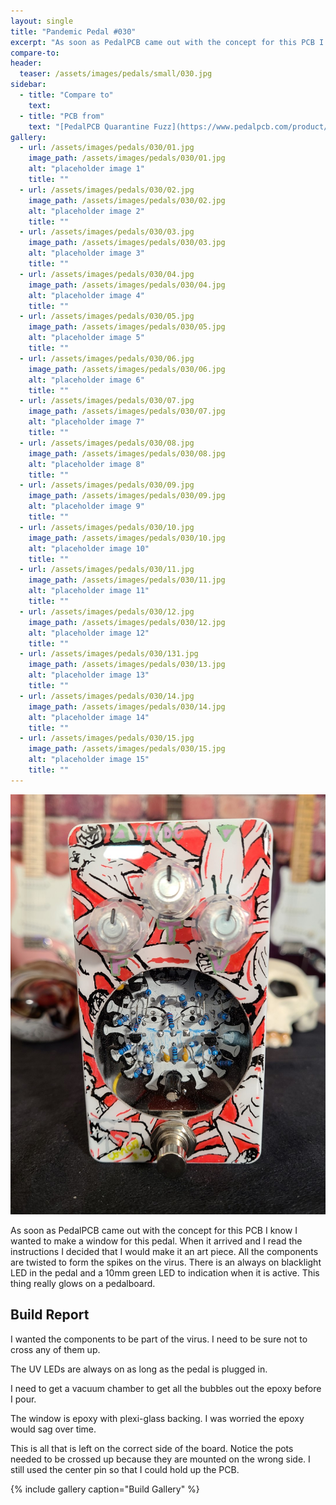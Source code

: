 ```yaml
---
layout: single
title: "Pandemic Pedal #030"
excerpt: "As soon as PedalPCB came out with the concept for this PCB I know I wanted to make a window for this pedal. When it arrived and I read the instructions I decided that I would make it an art piece. All the components are twisted to form the spikes on the virus. There is an always on blacklight LED in the pedal and a 10mm green LED to indication when it is active. This thing really glows on a pedalboard."
compare-to: 
header:
  teaser: /assets/images/pedals/small/030.jpg
sidebar:
  - title: "Compare to"
    text: 
  - title: "PCB from"
    text: "[PedalPCB Quarantine Fuzz](https://www.pedalpcb.com/product/quarantinefuzz/)"
gallery:
  - url: /assets/images/pedals/030/01.jpg
    image_path: /assets/images/pedals/030/01.jpg
    alt: "placeholder image 1"
    title: ""
  - url: /assets/images/pedals/030/02.jpg
    image_path: /assets/images/pedals/030/02.jpg
    alt: "placeholder image 2"
    title: ""
  - url: /assets/images/pedals/030/03.jpg
    image_path: /assets/images/pedals/030/03.jpg
    alt: "placeholder image 3"
    title: ""
  - url: /assets/images/pedals/030/04.jpg
    image_path: /assets/images/pedals/030/04.jpg
    alt: "placeholder image 4"
    title: ""
  - url: /assets/images/pedals/030/05.jpg
    image_path: /assets/images/pedals/030/05.jpg
    alt: "placeholder image 5"
    title: ""
  - url: /assets/images/pedals/030/06.jpg
    image_path: /assets/images/pedals/030/06.jpg
    alt: "placeholder image 6"
    title: ""
  - url: /assets/images/pedals/030/07.jpg
    image_path: /assets/images/pedals/030/07.jpg
    alt: "placeholder image 7"
    title: ""
  - url: /assets/images/pedals/030/08.jpg
    image_path: /assets/images/pedals/030/08.jpg
    alt: "placeholder image 8"
    title: ""
  - url: /assets/images/pedals/030/09.jpg
    image_path: /assets/images/pedals/030/09.jpg
    alt: "placeholder image 9"
    title: ""
  - url: /assets/images/pedals/030/10.jpg
    image_path: /assets/images/pedals/030/10.jpg
    alt: "placeholder image 10"
    title: ""
  - url: /assets/images/pedals/030/11.jpg
    image_path: /assets/images/pedals/030/11.jpg
    alt: "placeholder image 11"
    title: ""
  - url: /assets/images/pedals/030/12.jpg
    image_path: /assets/images/pedals/030/12.jpg
    alt: "placeholder image 12"
    title: ""
  - url: /assets/images/pedals/030/131.jpg
    image_path: /assets/images/pedals/030/13.jpg
    alt: "placeholder image 13"
    title: ""
  - url: /assets/images/pedals/030/14.jpg
    image_path: /assets/images/pedals/030/14.jpg
    alt: "placeholder image 14"
    title: ""
  - url: /assets/images/pedals/030/15.jpg
    image_path: /assets/images/pedals/030/15.jpg
    alt: "placeholder image 15"
    title: ""
---
```


![header](/assets/images/pedals/030.jpg)

As soon as PedalPCB came out with the concept for this PCB I know I wanted to make a window for this pedal. When it arrived and I read the instructions I decided that I would make it an art piece. All the components are twisted to form the spikes on the virus. There is an always on blacklight LED in the pedal and a 10mm green LED to indication when it is active. This thing really glows on a pedalboard.

## Build Report ##

I wanted the components to be part of the virus. I need to be sure not to cross any of them up.

The UV LEDs are always on as long as the pedal is plugged in.

I need to get a vacuum chamber to get all the bubbles out the epoxy before I pour.

The window is epoxy with plexi-glass backing. I was worried the epoxy would sag over time.

This is all that is left on the correct side of the board. Notice the pots needed to be crossed up because they are mounted on the wrong side. I still used the center pin so that I could hold up the PCB.

{% include gallery caption="Build Gallery" %}